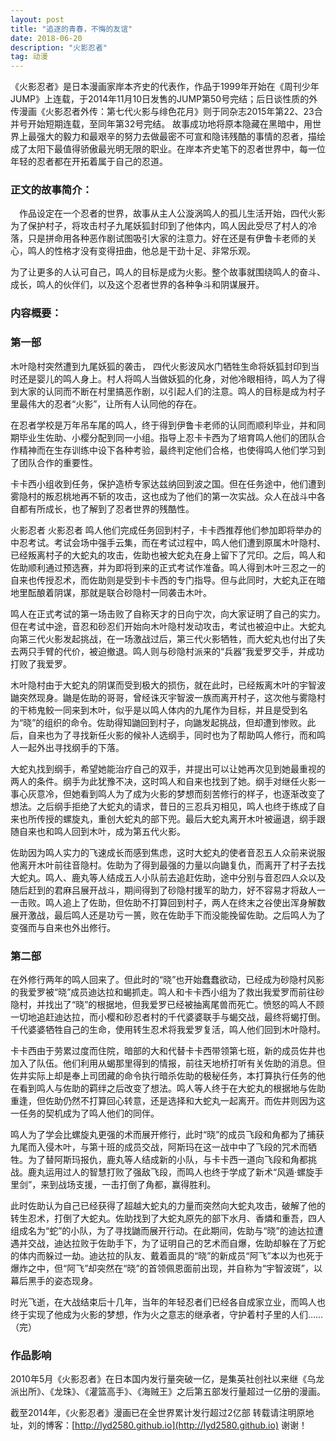 ```yaml
---
layout: post
title: "追逐的青春，不悔的友谊"
date: 2018-06-20 
description: "火影忍者"
tag: 动漫
---   
```

   《火影忍者》是日本漫画家岸本齐史的代表作，作品于1999年开始在《周刊少年JUMP》上连载，于2014年11月10日发售的JUMP第50号完结；后日谈性质的外传漫画《火影忍者外传：第七代火影与绯色花月》则于同杂志2015年第22、23合并号开始短期连载，至同年第32号完结。
故事成功地将原本隐藏在黑暗中，用世界上最强大的毅力和最艰辛的努力去做最密不可宣和隐讳残酷的事情的忍者，描绘成了太阳下最值得骄傲最光明无限的职业。在岸本齐史笔下的忍者世界中，每一位年轻的忍者都在开拓着属于自己的忍道。
### 正文的故事简介：
　作品设定在一个忍者的世界，故事从主人公漩涡鸣人的孤儿生活开始，四代火影为了保护村子，将攻击村子九尾妖狐封印到了他体内，鸣人因此受尽了村人的冷落，只是拼命用各种恶作剧试图吸引大家的注意力。好在还是有伊鲁卡老师的关心，鸣人的性格才没有变得扭曲，他总是干劲十足、非常乐观。

为了让更多的人认可自己，鸣人的目标是成为火影。整个故事就围绕鸣人的奋斗、成长，鸣人的伙伴们，以及这个忍者世界的各种争斗和阴谋展开。
 
### 内容概要：
### 第一部

木叶隐村突然遭到九尾妖狐的袭击， 四代火影波风水门牺牲生命将妖狐封印到当时还是婴儿的鸣人身上。村人将鸣人当做妖狐的化身，对他冷眼相待，鸣人为了得到大家的认同而不断在村里搞恶作剧，以引起人们的注意。鸣人的目标是成为村子里最伟大的忍者“火影”，让所有人认同他的存在。

在忍者学校是万年吊车尾的鸣人，终于得到伊鲁卡老师的认同而顺利毕业，并和同期毕业生佐助、小樱分配到同一小组。指导上忍卡卡西为了培育鸣人他们的团队合作精神而在生存训练中设下各种考验，最终判定他们合格，也使得鸣人他们学习到了团队合作的重要性。

卡卡西小组收到任务，保护造桥专家达兹纳回到波之国。但在任务途中，他们遭到雾隐村的叛忍桃地再不斩的攻击，这也成为了他们的第一次实战。众人在战斗中各自都有所成长，也了解到了忍者世界的残酷性。

火影忍者
火影忍者
鸣人他们完成任务回到村子，卡卡西推荐他们参加即将举办的中忍考试。考试会场中强手云集，而在考试过程中，鸣人他们遭到原属木叶隐村、已经叛离村子的大蛇丸的攻击，佐助也被大蛇丸在身上留下了咒印。之后，鸣人和佐助顺利通过预选赛，并为即将到来的正式考试作准备。鸣人得到木叶三忍之一的自来也传授忍术，而佐助则是受到卡卡西的专门指导。但与此同时，大蛇丸正在暗地里酝酿着阴谋，那就是联合砂隐村一同袭击木叶。

鸣人在正式考试的第一场击败了自称天才的日向宁次，向大家证明了自己的实力。但在考试中途，音忍和砂忍们开始向木叶隐村发动攻击，考试也被迫中止。大蛇丸向第三代火影发起挑战，在一场激战过后，第三代火影牺牲，而大蛇丸也付出了失去两只手臂的代价，被迫撤退。鸣人则与砂隐村派来的“兵器”我爱罗交手，并成功打败了我爱罗。

木叶隐村由于大蛇丸的阴谋而受到极大的损伤，就在此时，已经叛离木叶的宇智波鼬突然现身。鼬是佐助的哥哥，曾经诛灭宇智波一族而离开村子，这次他与雾隐村的干柿鬼鲛一同来到木叶，似乎是以鸣人体内的九尾作为目标，并且是受到名为“晓”的组织的命令。佐助得知鼬回到村子，向鼬发起挑战，但却遭到惨败。此后，自来也为了寻找新任火影的候补人选纲手，同时也为了帮助鸣人修行，而和鸣人一起外出寻找纲手的下落。

大蛇丸找到纲手，希望她能治疗自己的双手，并提出可以让她再次见到她最重视的两人的条件。纲手为此犹豫不决，这时鸣人和自来也找到了她。纲手对继任火影一事心灰意冷，但她看到鸣人为了成为火影的梦想而刻苦修行的样子，也逐渐改变了想法。之后纲手拒绝了大蛇丸的请求，昔日的三忍兵刃相见，鸣人也终于练成了自来也所传授的螺旋丸，重创大蛇丸的部下兜。最后大蛇丸离开木叶被逼退，纲手跟随自来也和鸣人回到木叶，成为第五代火影。

佐助因为鸣人实力的飞速成长而感到焦虑，这时大蛇丸的使者音忍五人众前来说服他离开木叶前往音隐村。佐助为了得到最强的力量以向鼬复仇，而离开了村子去找大蛇丸。鸣人、鹿丸等人结成五人小队前去追赶佐助，途中分别与音忍四人众以及随后赶到的君麻吕展开战斗，期间得到了砂隐村援军的助力，好不容易才将敌人一一击败。鸣人追上了佐助，但佐助不打算回到村子，两人在终末之谷使出浑身解数展开激战，最后鸣人还是功亏一篑，败在佐助手下而没能挽留佐助。之后鸣人为了变强而与自来也外出修行。

### 第二部

在外修行两年的鸣人回来了。但此时的“晓”也开始蠢蠢欲动，已经成为砂隐村风影的我爱罗被“晓”成员迪达拉和蝎抓走。鸣人和卡卡西小组为了救出我爱罗而前往砂隐村，并找出了“晓”的根据地，但我爱罗已经被抽离尾兽而死亡。愤怒的鸣人不顾一切地追赶迪达拉，而小樱和砂忍者村的千代婆婆联手与蝎交战，最终将蝎打倒。千代婆婆牺牲自己的生命，使用转生忍术将我爱罗复活，鸣人他们回到木叶隐村。

卡卡西由于劳累过度而住院，暗部的大和代替卡卡西带领第七班，新的成员佐井也加入了队伍。他们利用从蝎那里得到的情报，前往天地桥打听有关佐助的消息。但佐井实际上却是奉上司团藏的命令执行暗杀佐助的极秘任务，本打算执行任务的他在看到鸣人与佐助的羁绊之后改变了想法。鸣人等人终于在大蛇丸的根据地与佐助重逢，但佐助仍然不打算回心转意，还是选择和大蛇丸一起离开。而佐井则因为这一任务的契机成为了鸣人他们的同伴。

鸣人为了学会比螺旋丸更强的术而展开修行，此时“晓”的成员飞段和角都为了捕获九尾而入侵木叶，与第十班的成员交战，阿斯玛在这一战中中了飞段的咒术而牺牲。为了替阿斯玛报仇，鹿丸等人结成新的小队，与卡卡西一道向飞段和角都挑战。鹿丸运用过人的智慧打败了强敌飞段，而鸣人也终于学成了新术“风遁·螺旋手里剑”，来到战场支援，一击打倒了角都，赢得胜利。

此时佐助认为自己已经获得了超越大蛇丸的力量而突然向大蛇丸攻击，破解了他的转生忍术，打倒了大蛇丸。佐助找到了大蛇丸原先的部下水月、香燐和重吾，四人组成名为“蛇”的小队，为了寻找鼬而展开行动。在此期间，佐助与“晓”的迪达拉遭遇并交战，迪达拉败于佐助手下，为了证明自己的艺术而自爆，佐助却躲在了万蛇的体内而躲过一劫。迪达拉的队友、戴着面具的“晓”的新成员“阿飞”本以为也死于爆炸之中，但“阿飞”却突然在“晓”的首领佩恩面前出现，并自称为“宇智波斑”，以幕后黑手的姿态现身。


时光飞逝，在大战结束后十几年，当年的年轻忍者们已经各自成家立业，而鸣人也终于实现了他成为火影的梦想，作为火之意志的继承者，守护着村子里的人们……（完）

### 作品影响
2010年5月《火影忍者》在日本国内发行量突破一亿，是集英社创社以来继《乌龙派出所》、《龙珠》、《灌篮高手》、《海贼王》之后第五部发行量超过一亿册的漫画。

截至2014年，《火影忍者》漫画已在全世界累计发行超过2亿部
转载请注明原地址，刘的博客：[http://lyd2580.github.io](http://lyd2580.github.io) 谢谢！
